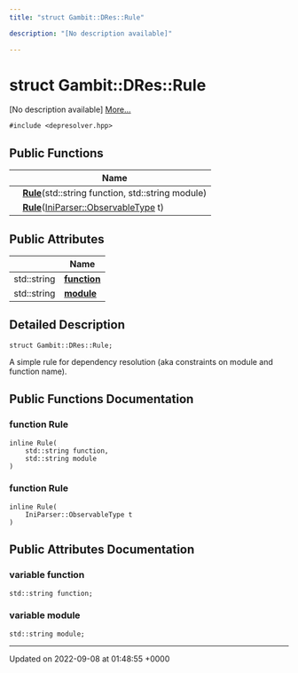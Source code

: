 ```yaml
---
title: "struct Gambit::DRes::Rule"

description: "[No description available]"

---
```


# struct Gambit::DRes::Rule



[No description available] [More...](#detailed-description)


`#include <depresolver.hpp>`

## Public Functions

|                | Name           |
| -------------- | -------------- |
| | **[Rule](/documentation/code/classes/structgambit_1_1dres_1_1rule/#function-gambitdresrule-rule)**(std::string function, std::string module) |
| | **[Rule](/documentation/code/classes/structgambit_1_1dres_1_1rule/#function-gambitdresrule-rule)**([IniParser::ObservableType](/documentation/code/classes/structgambit_1_1iniparser_1_1types_1_1observable/) t) |

## Public Attributes

|                | Name           |
| -------------- | -------------- |
| std::string | **[function](/documentation/code/classes/structgambit_1_1dres_1_1rule/#variable-gambitdresrule-function)**  |
| std::string | **[module](/documentation/code/classes/structgambit_1_1dres_1_1rule/#variable-gambitdresrule-module)**  |

## Detailed Description

```
struct Gambit::DRes::Rule;
```


A simple rule for dependency resolution (aka constraints on module and function name). 

## Public Functions Documentation

### function Rule

```
inline Rule(
    std::string function,
    std::string module
)
```


### function Rule

```
inline Rule(
    IniParser::ObservableType t
)
```


## Public Attributes Documentation

### variable function

```
std::string function;
```


### variable module

```
std::string module;
```


-------------------------------

Updated on 2022-09-08 at 01:48:55 +0000